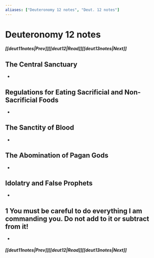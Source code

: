 ```yaml
---
aliases: ["Deuteronomy 12 notes", "Deut. 12 notes"]
---
```

# Deuteronomy 12 notes
##### <span class=arrow-left></span>[[deut11notes|Prev]]<span class=navigation-separator></span>[[deut12|Read]]<span class=navigation-separator></span>[[deut13notes|Next]]<span class=arrow-right></span>
## The Central Sanctuary
- 
## Regulations for Eating Sacrificial and Non-Sacrificial Foods
- 
## The Sanctity of Blood
- 
## The Abomination of Pagan Gods
- 
## Idolatry and False Prophets
- 
## 1 You must be careful to do everything I am commanding you. Do not add to it or subtract from it!
- 
##### <span class=arrow-left></span>[[deut11notes|Prev]]<span class=navigation-separator></span>[[deut12|Read]]<span class=navigation-separator></span>[[deut13notes|Next]]<span class=arrow-right></span>